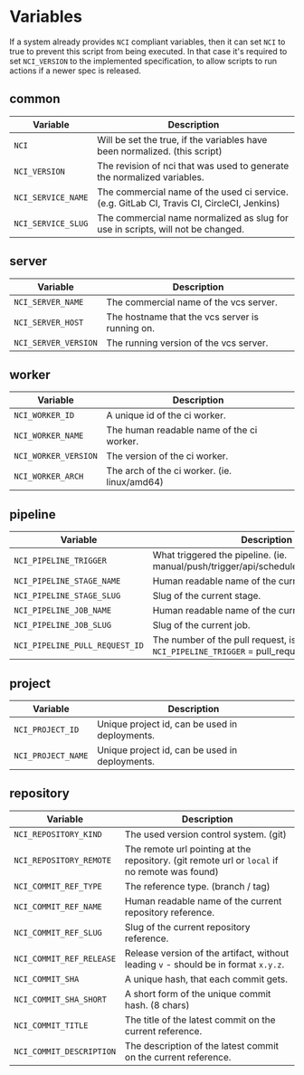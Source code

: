 # Variables

If a system already provides `NCI` compliant variables, then it can set `NCI` to true to prevent this script from being executed.
In that case it's required to set `NCI_VERSION` to the implemented specification, to allow scripts to run actions if a newer spec is released.

## common

Variable | Description
--- | --- |
`NCI` | Will be set the true, if the variables have been normalized. (this script)
`NCI_VERSION` | The revision of nci that was used to generate the normalized variables.
`NCI_SERVICE_NAME` | The commercial name of the used ci service. (e.g. GitLab CI, Travis CI, CircleCI, Jenkins)
`NCI_SERVICE_SLUG` | The commercial name normalized as slug for use in scripts, will not be changed.

## server

Variable | Description
--- | --- |
`NCI_SERVER_NAME` | The commercial name of the vcs server.
`NCI_SERVER_HOST` | The hostname that the vcs server is running on.
`NCI_SERVER_VERSION` | The running version of the vcs server.

## worker

Variable | Description
--- | --- |
`NCI_WORKER_ID` | A unique id of the ci worker.
`NCI_WORKER_NAME` | The human readable name of the ci worker.
`NCI_WORKER_VERSION` | The version of the ci worker.
`NCI_WORKER_ARCH` | The arch of the ci worker. (ie. linux/amd64)

## pipeline

Variable | Description
--- | --- |
`NCI_PIPELINE_TRIGGER` | What triggered the pipeline. (ie. manual/push/trigger/api/schedule/pull_request/build)
`NCI_PIPELINE_STAGE_NAME` | Human readable name of the current stage.
`NCI_PIPELINE_STAGE_SLUG` | Slug of the current stage.
`NCI_PIPELINE_JOB_NAME` | Human readable name of the current job.
`NCI_PIPELINE_JOB_SLUG` | Slug of the current job.
`NCI_PIPELINE_PULL_REQUEST_ID` | The number of the pull request, is only present if `NCI_PIPELINE_TRIGGER` = pull_request.

## project

Variable | Description
--- | --- |
`NCI_PROJECT_ID` | Unique project id, can be used in deployments.
`NCI_PROJECT_NAME` | Unique project id, can be used in deployments.

## repository

Variable | Description
--- | --- |
`NCI_REPOSITORY_KIND` | The used version control system. (git)
`NCI_REPOSITORY_REMOTE` | The remote url pointing at the repository. (git remote url or `local` if no remote was found)
`NCI_COMMIT_REF_TYPE` | The reference type. (branch / tag)
`NCI_COMMIT_REF_NAME` | Human readable name of the current repository reference.
`NCI_COMMIT_REF_SLUG` | Slug of the current repository reference.
`NCI_COMMIT_REF_RELEASE` | Release version of the artifact, without leading `v` - should be in format `x.y.z`.
`NCI_COMMIT_SHA` | A unique hash, that each commit gets.
`NCI_COMMIT_SHA_SHORT` | A short form of the unique commit hash. (8 chars)
`NCI_COMMIT_TITLE` | The title of the latest commit on the current reference.
`NCI_COMMIT_DESCRIPTION` | The description of the latest commit on the current reference.
